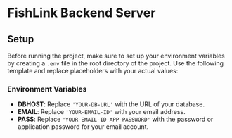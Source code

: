 # FishLink Backend Server


## Setup

Before running the project, make sure to set up your environment variables by creating a `.env` file in the root directory of the project. Use the following template and replace placeholders with your actual values:


### Environment Variables

- **DBHOST**: Replace `'YOUR-DB-URL'` with the URL of your database.
- **EMAIL**: Replace `'YOUR-EMAIL-ID'` with your email address.
- **PASS**: Replace `'YOUR-EMAIL-ID-APP-PASSWORD'` with the password or application password for your email account.